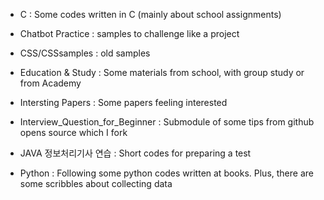 - C
: Some codes written in C (mainly about school assignments)

- Chatbot Practice
: samples to challenge like a project

- CSS/CSSsamples 
: old samples

- Education & Study
: Some materials from school, with group study or from Academy

- Intersting Papers 
: Some papers feeling interested

- Interview_Question_for_Beginner 
: Submodule of some tips from github opens source which I fork

- JAVA 정보처리기사 연습
: Short codes for preparing a test

- Python
: Following some python codes written at books. Plus, there are some scribbles about collecting data

